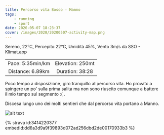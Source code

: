 ```yaml
---
title: Percorso vita Bosco - Manno
tags:
	- running
	- sport
date: 2020-05-07 18:23:37
cover: /images/2020/20200507-activity-map.png
---
```


Sereno, 22°C, Percepito 22°C, Umidità 45%, Vento 3m/s da SSO - Klimat.app

| | |
| :-: | :-: |
| Pace: 5:35min/km | Elevation: 250mt |
| Distance: 6.89km | Duration: 38:28 |

Poco tempo a disposizione, giro tranquillo al percorso vita. 
Ho provato a spingere un po' sulla prima salita ma non sono riuscito comunque a battere il mio tempo sul segmento :( .

Discesa lungo uno dei molti sentieri che dal percorso vita portano a Manno.




![alt text](/images/2020/20200507-activity-map.png "map")


{% strava id:3414220377 embedId:dd6a3d9a9f39893d072ad256dbd2de00170933b3 %}
